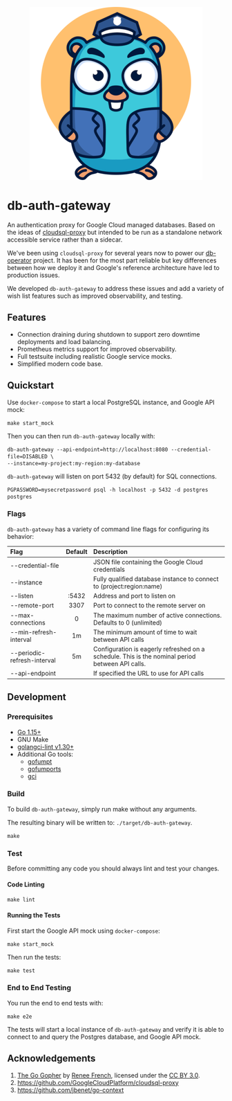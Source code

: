 <p align="center">
<img src="mascot/banner.png" alt="db-auth-gateway" title="db-auth-gateway" />
</p>

# db-auth-gateway

An authentication proxy for Google Cloud managed databases. Based on the ideas
of [cloudsql-proxy](https://github.com/GoogleCloudPlatform/cloudsql-proxy) but
intended to be run as a standalone network accessible service rather than a 
sidecar.

We've been using `cloudsql-proxy` for several years now to power our 
[db-operator](https://github.com/kloeckner-i/db-operator) project. It has been 
for the most part reliable but key differences between how we deploy it and 
Google's reference architecture have led to production issues. 

We developed `db-auth-gateway` to address these issues and add a variety of wish 
list features such as improved observability, and testing.

## Features

* Connection draining during shutdown to support zero downtime deployments and 
load balancing.
* Prometheus metrics support for improved observability.
* Full testsuite including realistic Google service mocks.
* Simplified modern code base.

## Quickstart

Use `docker-compose` to start a local PostgreSQL instance, and Google API mock:

```shell script
make start_mock
```

Then you can then run `db-auth-gateway` locally with:

```shell script
db-auth-gateway --api-endpoint=http://localhost:8080 --credential-file=DISABLED \
--instance=my-project:my-region:my-database
```

`db-auth-gateway` will listen on port 5432 (by default) for SQL connections.

```shell script
PGPASSWORD=mysecretpassword psql -h localhost -p 5432 -d postgres postgres
```

### Flags

`db-auth-gateway` has a variety of command line flags for configuring its behavior:

| Flag | Default | Description |
|:---|:---:|:---|
| --credential-file | | JSON file containing the Google Cloud credentials |
| --instance | | Fully qualified database instance to connect to (project:region:name) |
| --listen | :5432 | Address and port to listen on |
| --remote-port | 3307 | Port to connect to the remote server on |
| --max-connections | 0 | The maximum number of active connections. Defaults to 0 (unlimited) |
| --min-refresh-interval | 1m | The minimum amount of time to wait between API calls |
| --periodic-refresh-interval | 5m | Configuration is eagerly refreshed on a schedule. This is the nominal period between API calls. |
| --api-endpoint | | If specified the URL to use for API calls |

## Development

### Prerequisites

* [Go 1.15+](https://golang.org/dl/)
* GNU Make
* [golangci-lint v1.30+](https://golangci-lint.run/usage/install/)
* Additional Go tools:
    * [gofumpt](https://github.com/mvdan/gofumpt)
    * [gofumports](https://github.com/mvdan/gofumpt)
    * [gci](https://github.com/daixiang0/gci)

### Build

To build `db-auth-gateway`, simply run make without any arguments.

The resulting binary will be written to: `./target/db-auth-gateway`.

```shell script
make
```

### Test

Before committing any code you should always lint and test your changes.

#### Code Linting

```shell script
make lint
```

#### Running the Tests

First start the Google API mock using `docker-compose`:

```shell script
make start_mock
```

Then run the tests:

```shell script
make test
```

### End to End Testing

You run the end to end tests with:

```shell script
make e2e
```

The tests will start a local instance of `db-auth-gateway` and verify it is able
to connect to and query the Postgres database, and Google API mock.

## Acknowledgements

1. [The Go Gopher](https://blog.golang.org/gopher) by [Renee French](http://reneefrench.blogspot.com/), licensed under the [CC BY 3.0](https://creativecommons.org/licenses/by/3.0/).
1. https://github.com/GoogleCloudPlatform/cloudsql-proxy
1. https://github.com/jbenet/go-context
